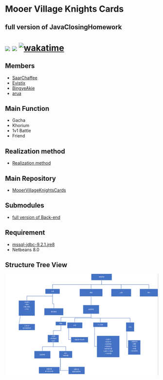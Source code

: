 # Mooer Village Knights Cards

## full version of JavaClosingHomework

<h1>

<a href="https://www.oracle.com/java/"><img src="https://img.shields.io/badge/JDK-1.8.0-red"/></a>
<a herf="https://www.microsoft.com/zh-cn/sql-server"><img src="https://img.shields.io/badge/DataBase-MSSQL-yellow"></a>
[![wakatime](https://wakatime.com/badge/github/SaarChaffee/MooerVillageKnightsCards.svg)](https://wakatime.com/badge/github/SaarChaffee/MooerVillageKnightsCards)
</h1>
<h2>

## Members

- [SaarChaffee](https://github.com/saarchaffee)
- [Evistix](https://gitee.com/Evistix)
- [BingyeAkie](https://gitee.com/BingyeAkie)
- [arua](https://gitee.com/arua)

## Main Function

- Gacha
- Khorium
- 1v1 Battle
- Friend

[comment]: <> (### Details please read documents[docs]&#40;docs/api.md&#41;)

## Realization method

- [Realization method](docs/EndIntroduction.md)

## Main Repository

- [MooerVillageKnightsCards](https://github.com/SaarChaffee/MooerVillageKnightsCards)

## Submodules

- [full version of Back-end](https://github.com/saarchaffee/JavaClosingHomework)

## Requirement

- [mssql-jdbc-9.2.1.jre8](https://docs.microsoft.com/zh-cn/sql/connect/jdbc/download-microsoft-jdbc-driver-for-sql-server?view=sql-server-ver15)
- Netbeans 8.0

</h2>

## Structure Tree View

  <img src ="resources/pic1.png">

